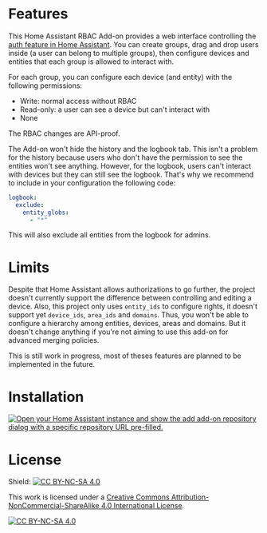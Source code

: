 # Features
This Home Assistant RBAC Add-on provides a web interface controlling the [auth feature in Home Assistant](https://developers.home-assistant.io/docs/auth_permissions/).
You can create groups, drag and drop users inside (a user can belong to multiple groups), then configure devices and entities that each group is allowed to interact with. 

For each group, you can configure each device (and entity) with the following permissions:
- Write: normal access without RBAC
- Read-only: a user can see a device but can't interact with
- None

The RBAC changes are API-proof. 

The Add-on won't hide the history and the logbook tab. 
This isn't a problem for the history because users who don't have the permission to see the entities won't see anything.
However, for the logbook, users can't interact with devices but they can still see the logbook. That's why we recommend to include in your configuration the following code: 
```yaml
logbook:
  exclude:
    entity_globs:
      - "*"
```
This will also exclude all entities from the logbook for admins. 

# Limits
Despite that Home Assistant allows authorizations to go further, the project doesn't currently support the difference between controlling and editing a device. 
Also, this project only uses ``entity_ids`` to configure rights, it doesn't support yet ``device_ids``, ``area_ids`` and ``domains``. Thus, you won't be able to configure a hierarchy among entities, devices, areas and domains. But it doesn't change anything if you're not aiming to use this add-on for advanced merging policies.

This is still work in progress, most of theses features are planned to be implemented in the future.

# Installation
[![Open your Home Assistant instance and show the add add-on repository dialog with a specific repository URL pre-filled.](https://my.home-assistant.io/badges/supervisor_add_addon_repository.svg)](https://my.home-assistant.io/redirect/supervisor_add_addon_repository/?repository_url=https%3A%2F%2Fgithub.com%2FAxelROGET%2FHA_RBAC)

# License
Shield: [![CC BY-NC-SA 4.0][cc-by-nc-sa-shield]][cc-by-nc-sa]

This work is licensed under a
[Creative Commons Attribution-NonCommercial-ShareAlike 4.0 International License][cc-by-nc-sa].

[![CC BY-NC-SA 4.0][cc-by-nc-sa-image]][cc-by-nc-sa]

[cc-by-nc-sa]: http://creativecommons.org/licenses/by-nc-sa/4.0/
[cc-by-nc-sa-image]: https://licensebuttons.net/l/by-nc-sa/4.0/88x31.png
[cc-by-nc-sa-shield]: https://img.shields.io/badge/License-CC%20BY--NC--SA%204.0-lightgrey.svg
